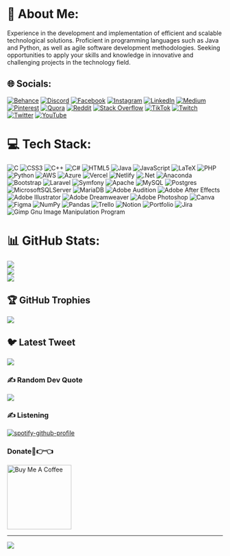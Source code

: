 # 💫 About Me:
Experience in the development and implementation of efficient and scalable technological solutions. Proficient in programming languages such as Java and Python, as well as agile software development methodologies. Seeking opportunities to apply your skills and knowledge in innovative and challenging projects in the technology field.


## 🌐 Socials:
[![Behance](https://img.shields.io/badge/Behance-1769ff?logo=behance&logoColor=white)](https://behance.net/brayamhuaman) [![Discord](https://img.shields.io/badge/Discord-%237289DA.svg?logo=discord&logoColor=white)](https://discord.gg/Intels#4320) [![Facebook](https://img.shields.io/badge/Facebook-%231877F2.svg?logo=Facebook&logoColor=white)](https://facebook.com/brayamhuamanpc) [![Instagram](https://img.shields.io/badge/Instagram-%23E4405F.svg?logo=Instagram&logoColor=white)](https://instagram.com/brayamhuaman) [![LinkedIn](https://img.shields.io/badge/LinkedIn-%230077B5.svg?logo=linkedin&logoColor=white)](https://linkedin.com/in/brayamhuaman) [![Medium](https://img.shields.io/badge/Medium-12100E?logo=medium&logoColor=white)](https://medium.com/@brayamhuaman) [![Pinterest](https://img.shields.io/badge/Pinterest-%23E60023.svg?logo=Pinterest&logoColor=white)](https://pinterest.com/brayamhuaman) [![Quora](https://img.shields.io/badge/Quora-%23B92B27.svg?logo=Quora&logoColor=white)](https://quora.com/profile/brayamhuaman) [![Reddit](https://img.shields.io/badge/Reddit-%23FF4500.svg?logo=Reddit&logoColor=white)](https://reddit.com/user/brayamhuaman) [![Stack Overflow](https://img.shields.io/badge/-Stackoverflow-FE7A16?logo=stack-overflow&logoColor=white)](https://stackoverflow.com/users/brayamhuaman) [![TikTok](https://img.shields.io/badge/TikTok-%23000000.svg?logo=TikTok&logoColor=white)](https://tiktok.com/@bassfeelings) [![Twitch](https://img.shields.io/badge/Twitch-%239146FF.svg?logo=Twitch&logoColor=white)](https://twitch.tv/pacoseeb) [![Twitter](https://img.shields.io/badge/Twitter-%231DA1F2.svg?logo=Twitter&logoColor=white)](https://twitter.com/brayamhuaman) [![YouTube](https://img.shields.io/badge/YouTube-%23FF0000.svg?logo=YouTube&logoColor=white)](https://youtube.com/@brayamhuaman) 

# 💻 Tech Stack:
![C](https://img.shields.io/badge/c-%2300599C.svg?style=for-the-badge&logo=c&logoColor=white) ![CSS3](https://img.shields.io/badge/css3-%231572B6.svg?style=for-the-badge&logo=css3&logoColor=white) ![C++](https://img.shields.io/badge/c++-%2300599C.svg?style=for-the-badge&logo=c%2B%2B&logoColor=white) ![C#](https://img.shields.io/badge/c%23-%23239120.svg?style=for-the-badge&logo=c-sharp&logoColor=white) ![HTML5](https://img.shields.io/badge/html5-%23E34F26.svg?style=for-the-badge&logo=html5&logoColor=white) ![Java](https://img.shields.io/badge/java-%23ED8B00.svg?style=for-the-badge&logo=java&logoColor=white) ![JavaScript](https://img.shields.io/badge/javascript-%23323330.svg?style=for-the-badge&logo=javascript&logoColor=%23F7DF1E) ![LaTeX](https://img.shields.io/badge/latex-%23008080.svg?style=for-the-badge&logo=latex&logoColor=white) ![PHP](https://img.shields.io/badge/php-%23777BB4.svg?style=for-the-badge&logo=php&logoColor=white) ![Python](https://img.shields.io/badge/python-3670A0?style=for-the-badge&logo=python&logoColor=ffdd54) ![AWS](https://img.shields.io/badge/AWS-%23FF9900.svg?style=for-the-badge&logo=amazon-aws&logoColor=white) ![Azure](https://img.shields.io/badge/azure-%230072C6.svg?style=for-the-badge&logo=azure-devops&logoColor=white) ![Vercel](https://img.shields.io/badge/vercel-%23000000.svg?style=for-the-badge&logo=vercel&logoColor=white) ![Netlify](https://img.shields.io/badge/netlify-%23000000.svg?style=for-the-badge&logo=netlify&logoColor=#00C7B7) ![.Net](https://img.shields.io/badge/.NET-5C2D91?style=for-the-badge&logo=.net&logoColor=white) ![Anaconda](https://img.shields.io/badge/Anaconda-%2344A833.svg?style=for-the-badge&logo=anaconda&logoColor=white) ![Bootstrap](https://img.shields.io/badge/bootstrap-%23563D7C.svg?style=for-the-badge&logo=bootstrap&logoColor=white) ![Laravel](https://img.shields.io/badge/laravel-%23FF2D20.svg?style=for-the-badge&logo=laravel&logoColor=white) ![Symfony](https://img.shields.io/badge/symfony-%23000000.svg?style=for-the-badge&logo=symfony&logoColor=white) ![Apache](https://img.shields.io/badge/apache-%23D42029.svg?style=for-the-badge&logo=apache&logoColor=white) ![MySQL](https://img.shields.io/badge/mysql-%2300f.svg?style=for-the-badge&logo=mysql&logoColor=white) ![Postgres](https://img.shields.io/badge/postgres-%23316192.svg?style=for-the-badge&logo=postgresql&logoColor=white) ![MicrosoftSQLServer](https://img.shields.io/badge/Microsoft%20SQL%20Sever-CC2927?style=for-the-badge&logo=microsoft%20sql%20server&logoColor=white) ![MariaDB](https://img.shields.io/badge/MariaDB-003545?style=for-the-badge&logo=mariadb&logoColor=white) ![Adobe Audition](https://img.shields.io/badge/Adobe%20Audition-9999FF.svg?style=for-the-badge&logo=Adobe%20Audition&logoColor=white) ![Adobe After Effects](https://img.shields.io/badge/Adobe%20After%20Effects-9999FF.svg?style=for-the-badge&logo=Adobe%20After%20Effects&logoColor=white) ![Adobe Illustrator](https://img.shields.io/badge/adobeillustrator-%23FF9A00.svg?style=for-the-badge&logo=adobeillustrator&logoColor=white) ![Adobe Dreamweaver](https://img.shields.io/badge/Adobe%20Dreamweaver-FF61F6.svg?style=for-the-badge&logo=Adobe%20Dreamweaver&logoColor=white) ![Adobe Photoshop](https://img.shields.io/badge/adobephotoshop-%2331A8FF.svg?style=for-the-badge&logo=adobephotoshop&logoColor=white) ![Canva](https://img.shields.io/badge/Canva-%2300C4CC.svg?style=for-the-badge&logo=Canva&logoColor=white) 	![Figma](https://img.shields.io/badge/figma-%23F24E1E.svg?style=for-the-badge&logo=figma&logoColor=white) ![NumPy](https://img.shields.io/badge/numpy-%23013243.svg?style=for-the-badge&logo=numpy&logoColor=white) ![Pandas](https://img.shields.io/badge/pandas-%23150458.svg?style=for-the-badge&logo=pandas&logoColor=white) ![Trello](https://img.shields.io/badge/Trello-%23026AA7.svg?style=for-the-badge&logo=Trello&logoColor=white) ![Notion](https://img.shields.io/badge/Notion-%23000000.svg?style=for-the-badge&logo=notion&logoColor=white) ![Portfolio](https://img.shields.io/badge/Portfolio-%23000000.svg?style=for-the-badge&logo=firefox&logoColor=#FF7139) ![Jira](https://img.shields.io/badge/jira-%230A0FFF.svg?style=for-the-badge&logo=jira&logoColor=white) ![Gimp Gnu Image Manipulation Program](https://img.shields.io/badge/Gimp-657D8B?style=for-the-badge&logo=gimp&logoColor=FFFFFF)
# 📊 GitHub Stats:
![](https://github-readme-stats.vercel.app/api?username=brayamhuaman&theme=default&hide_border=false&include_all_commits=true&count_private=true)<br/>
![](https://github-readme-streak-stats.herokuapp.com/?user=brayamhuaman&theme=default&hide_border=false)<br/>
![](https://github-readme-stats.vercel.app/api/top-langs/?username=brayamhuaman&theme=default&hide_border=false&include_all_commits=true&count_private=true&layout=compact)

## 🏆 GitHub Trophies
![](https://github-profile-trophy.vercel.app/?username=brayamhuaman&theme=onestar&no-frame=false&no-bg=true&margin-w=4)

## 🐦 Latest Tweet
[![](https://gtce.itsvg.in/api?username=brayamhuaman)](https://github.com/VishwaGauravIn/github-twitter-card-embed)

### ✍️ Random Dev Quote
![](https://quotes-github-readme.vercel.app/api?type=horizontal&theme=tokyonight)

### ✍️ Listening
[![spotify-github-profile](https://spotify-github-profile.vercel.app/api/view?uid=ouczu6qaurqazci613v5wzw8a&cover_image=true&theme=default&show_offline=false&background_color=121212&bar_color=53b14f&bar_color_cover=false)](https://spotify-github-profile.vercel.app/api/view?uid=ouczu6qaurqazci613v5wzw8a&redirect=true)

### Donate🥺👉👈
<a href="https://www.buymeacoffee.com/brayamhuaman" target="_blank"><img src="https://cdn.buymeacoffee.com/buttons/v2/default-red.png" alt="Buy Me A Coffee" width="150" ></a>




---
[![](https://visitcount.itsvg.in/api?id=brayamhuaman&icon=0&color=12)](https://visitcount.itsvg.in)

<!-- Proudly created with GPRM ( https://gprm.itsvg.in ) -->



